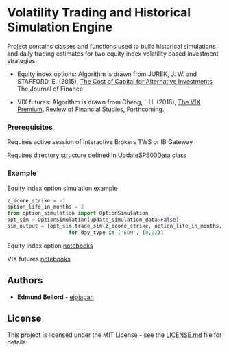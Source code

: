# Volatility Trading and Historical Simulation Engine

Project contains classes and functions used to build historical simulations and daily trading estimates for two equity index volatility based investment strategies: 

  - Equity index options: Algorithm is drawn from JUREK, J. W. and STAFFORD, E. (2015),  [The Cost of Capital for Alternative Investments](https://www.hbs.edu/faculty/Publication%20Files/Cost%20of%20Capital%20for%20Alternative%20Investments_57a4f444-65fa-4f0c-b51a-116408f1dab9.pdf) The Journal of Finance
  
  - VIX futures: Algorithm is drawn from Cheng, I-H. (2018), [The VIX Premium](https://ssrn.com/abstract=2495414). Review of Financial Studies, Forthcoming. 


### Prerequisites

Requires active session of Interactive Brokers TWS or IB Gateway 

Requires directory structure defined in UpdateSP500Data class

### Example

Equity index option simulation example
```python
z_score_strike = -1
option_life_in_months = 2
from option_simulation import OptionSimulation
opt_sim = OptionSimulation(update_simulation_data=False)
sim_output = [opt_sim.trade_sim(z_score_strike, option_life_in_months, trade_day_type=day_type) \
                    for day_type in ['EOM', (0,22)]
```
Equity index option [notebooks](https://github.com/ejpjapan/jupyter_nb/spx/)

VIX futures [notebooks](https://github.com/ejpjapan/jupyter_nb/vixp/)

## Authors

* **Edmund Bellord** - [ejpjapan](https://github.com/ejpjapan/)

## License

This project is licensed under the MIT License - see the [LICENSE.md](https://github.com/ejpjapan/opt_trade/blob/master/LICENSE) file for details
